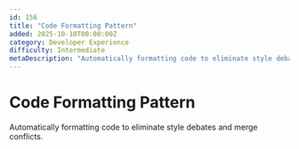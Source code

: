 ```yaml
---
id: 156
title: "Code Formatting Pattern"
added: 2025-10-10T00:00:00Z
category: Developer Experience
difficulty: Intermediate
metaDescription: "Automatically formatting code to eliminate style debates and merge conflicts."
---
```


# Code Formatting Pattern

Automatically formatting code to eliminate style debates and merge conflicts.
